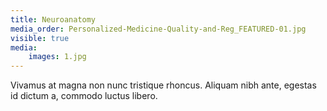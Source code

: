 ```yaml
---
title: Neuroanatomy
media_order: Personalized-Medicine-Quality-and-Reg_FEATURED-01.jpg
visible: true
media:
    images: 1.jpg
---
```


Vivamus at magna non nunc tristique rhoncus. Aliquam nibh ante, egestas id dictum a, commodo luctus libero.
